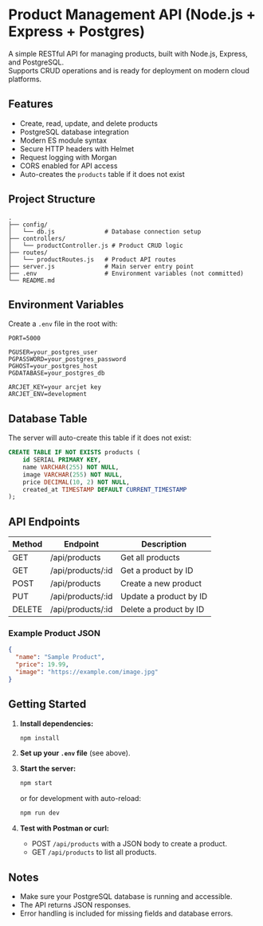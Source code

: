 # Product Management API (Node.js + Express + Postgres)

A simple RESTful API for managing products, built with Node.js, Express, and PostgreSQL.  
Supports CRUD operations and is ready for deployment on modern cloud platforms.

## Features

- Create, read, update, and delete products
- PostgreSQL database integration
- Modern ES module syntax
- Secure HTTP headers with Helmet
- Request logging with Morgan
- CORS enabled for API access
- Auto-creates the `products` table if it does not exist

## Project Structure

```
.
├── config/
│   └── db.js              # Database connection setup
├── controllers/
│   └── productController.js # Product CRUD logic
├── routes/
│   └── productRoutes.js   # Product API routes
├── server.js              # Main server entry point
├── .env                   # Environment variables (not committed)
└── README.md
```

## Environment Variables

Create a `.env` file in the root with:

```env
PORT=5000

PGUSER=your_postgres_user
PGPASSWORD=your_postgres_password
PGHOST=your_postgres_host
PGDATABASE=your_postgres_db

ARCJET_KEY=your arcjet key
ARCJET_ENV=development
```

## Database Table

The server will auto-create this table if it does not exist:

```sql
CREATE TABLE IF NOT EXISTS products (
    id SERIAL PRIMARY KEY,
    name VARCHAR(255) NOT NULL,
    image VARCHAR(255) NOT NULL,
    price DECIMAL(10, 2) NOT NULL,
    created_at TIMESTAMP DEFAULT CURRENT_TIMESTAMP
);
```

## API Endpoints

| Method | Endpoint              | Description                |
|--------|-----------------------|----------------------------|
| GET    | /api/products         | Get all products           |
| GET    | /api/products/:id     | Get a product by ID        |
| POST   | /api/products         | Create a new product       |
| PUT    | /api/products/:id     | Update a product by ID     |
| DELETE | /api/products/:id     | Delete a product by ID     |

### Example Product JSON

```json
{
  "name": "Sample Product",
  "price": 19.99,
  "image": "https://example.com/image.jpg"
}
```

## Getting Started

1. **Install dependencies:**
   ```bash
   npm install
   ```

2. **Set up your `.env` file** (see above).

3. **Start the server:**
   ```bash
   npm start
   ```
   or for development with auto-reload:
   ```bash
   npm run dev
   ```

4. **Test with Postman or curl:**
   - POST `/api/products` with a JSON body to create a product.
   - GET `/api/products` to list all products.

## Notes

- Make sure your PostgreSQL database is running and accessible.
- The API returns JSON responses.
- Error handling is included for missing fields and database errors.
